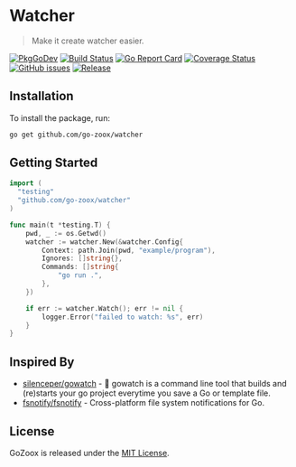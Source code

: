 # Watcher

> Make it create watcher easier.

[![PkgGoDev](https://pkg.go.dev/badge/github.com/go-zoox/watcher)](https://pkg.go.dev/github.com/go-zoox/watcher)
[![Build Status](https://github.com/go-zoox/watcher/actions/workflows/ci.yml/badge.svg?branch=master)](https://github.com/go-zoox/watcher/actions/workflows/ci.yml)
[![Go Report Card](https://goreportcard.com/badge/github.com/go-zoox/watcher)](https://goreportcard.com/report/github.com/go-zoox/watcher)
[![Coverage Status](https://coveralls.io/repos/github/go-zoox/watcher/badge.svg?branch=master)](https://coveralls.io/github/go-zoox/watcher?branch=master)
[![GitHub issues](https://img.shields.io/github/issues/go-zoox/watcher.svg)](https://github.com/go-zoox/watcher/issues)
[![Release](https://img.shields.io/github/tag/go-zoox/watcher.svg?label=Release)](https://github.com/go-zoox/watcher/tags)

## Installation

To install the package, run:

```bash
go get github.com/go-zoox/watcher
```

## Getting Started

```go
import (
  "testing"
  "github.com/go-zoox/watcher"
)

func main(t *testing.T) {
	pwd, _ := os.Getwd()
	watcher := watcher.New(&watcher.Config{
		Context: path.Join(pwd, "example/program"),
		Ignores: []string{},
		Commands: []string{
			"go run .",
		},
	})

	if err := watcher.Watch(); err != nil {
		logger.Error("failed to watch: %s", err)
	}
}
```

## Inspired By

- [silenceper/gowatch](https://github.com/silenceper/gowatch) - 🚀 gowatch is a
  command line tool that builds and (re)starts your go project everytime you
  save a Go or template file.
- [fsnotify/fsnotify](https://github.com/fsnotify/fsnotify) - Cross-platform
  file system notifications for Go.

## License

GoZoox is released under the [MIT License](./LICENSE).

